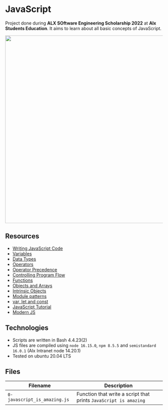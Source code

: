 # JavaScript

Project done during **ALX SOftware Engineering Scholarship 2022** at **Alx Students Education**. It aims to learn about all basic concepts of JavaScript.

<img src="" width="600px"/>

## Resources
* [Writing JavaScript Code]()
* [Variables]()
* [Data Types]()
* [Operators]()
* [Operator Precedence]()
* [Controlling Program Flow]()
* [Functions]()
* [Objects and Arrays]()
* [Intrinsic Objects]()
* [Module patterns]()
* [var, let and const]()
* [JavaScript Tutorial]()
* [Modern JS]()

## Technologies
* Scripts are written in Bash 4.4.23(2)
* JS files are compiled using `node 16.15.0`, `npm 8.5.5` and `semistandard 16.0.1` (Alx Intranet node 14.20.1)
* Tested on ubuntu 20.04 LTS

## Files

| Filename | Description|
|--------|----------|
|`0-javascript_is_amazing.js`|Function that write a script that prints `JavaScript is amazing`|
